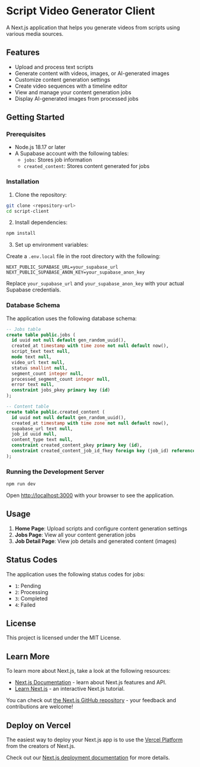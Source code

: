 # Script Video Generator Client

A Next.js application that helps you generate videos from scripts using various media sources.

## Features

- Upload and process text scripts
- Generate content with videos, images, or AI-generated images
- Customize content generation settings
- Create video sequences with a timeline editor
- View and manage your content generation jobs
- Display AI-generated images from processed jobs

## Getting Started

### Prerequisites

- Node.js 18.17 or later
- A Supabase account with the following tables:
  - `jobs`: Stores job information
  - `created_content`: Stores content generated for jobs

### Installation

1. Clone the repository:

```bash
git clone <repository-url>
cd script-client
```

2. Install dependencies:

```bash
npm install
```

3. Set up environment variables:

Create a `.env.local` file in the root directory with the following:

```
NEXT_PUBLIC_SUPABASE_URL=your_supabase_url
NEXT_PUBLIC_SUPABASE_ANON_KEY=your_supabase_anon_key
```

Replace `your_supabase_url` and `your_supabase_anon_key` with your actual Supabase credentials.

### Database Schema

The application uses the following database schema:

```sql
-- Jobs table
create table public.jobs (
  id uuid not null default gen_random_uuid(),
  created_at timestamp with time zone not null default now(),
  script_text text null,
  mode text null,
  video_url text null,
  status smallint null,
  segment_count integer null,
  processed_segment_count integer null,
  error text null,
  constraint jobs_pkey primary key (id)
);

-- Content table
create table public.created_content (
  id uuid not null default gen_random_uuid(),
  created_at timestamp with time zone not null default now(),
  supabase_url text null,
  job_id uuid null,
  content_type text null,
  constraint created_content_pkey primary key (id),
  constraint created_content_job_id_fkey foreign key (job_id) references jobs(id)
);
```

### Running the Development Server

```bash
npm run dev
```

Open [http://localhost:3000](http://localhost:3000) with your browser to see the application.

## Usage

1. **Home Page**: Upload scripts and configure content generation settings
2. **Jobs Page**: View all your content generation jobs
3. **Job Detail Page**: View job details and generated content (images)

## Status Codes

The application uses the following status codes for jobs:

- `1`: Pending
- `2`: Processing
- `3`: Completed
- `4`: Failed

## License

This project is licensed under the MIT License.

## Learn More

To learn more about Next.js, take a look at the following resources:

- [Next.js Documentation](https://nextjs.org/docs) - learn about Next.js features and API.
- [Learn Next.js](https://nextjs.org/learn) - an interactive Next.js tutorial.

You can check out [the Next.js GitHub repository](https://github.com/vercel/next.js) - your feedback and contributions are welcome!

## Deploy on Vercel

The easiest way to deploy your Next.js app is to use the [Vercel Platform](https://vercel.com/new?utm_medium=default-template&filter=next.js&utm_source=create-next-app&utm_campaign=create-next-app-readme) from the creators of Next.js.

Check out our [Next.js deployment documentation](https://nextjs.org/docs/app/building-your-application/deploying) for more details.
